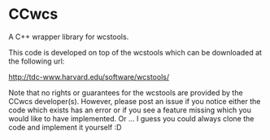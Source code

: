 # CCwcs

A C++ wrapper library for wcstools.

This code is developed on top of the wcstools which can be downloaded
at the following url:

http://tdc-www.harvard.edu/software/wcstools/

Note that no rights or guarantees for the wcstools are provided by
the CCwcs developer(s). However, please post an issue if you notice
either the code which exists has an error or if you see a feature
missing which you would like to have implemented. Or ... I guess you
could always clone the code and implement it yourself :D
